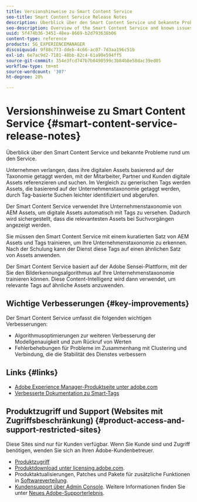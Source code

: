 ```yaml
---
title: Versionshinweise zu Smart Content Service
seo-title: Smart Content Service Release Notes
description: Überblick über den Smart Content Service und bekannte Probleme rund um den Service.
seo-description: Overview of the Smart Content Service and known issues around the service.
uuid: 5f474b36-3451-48ea-8669-b2d793638b06
content-type: reference
products: SG_EXPERIENCEMANAGER
discoiquuid: 9f88c773-ddeb-4c66-ac07-7d3aa196c51b
exl-id: 6e7ac9d2-7181-48bb-82c4-61a90e594ff5
source-git-commit: 354e3fcd747b7b0490599c3b84b8e58dac39ed05
workflow-type: tm+mt
source-wordcount: '307'
ht-degree: 20%

---
```


# Versionshinweise zu Smart Content Service {#smart-content-service-release-notes}

Überblick über den Smart Content Service und bekannte Probleme rund um den Service.

Unternehmen verlangen, dass ihre digitalen Assets basierend auf der Taxonomie getaggt werden, mit der Mitarbeiter, Partner und Kunden digitale Assets referenzieren und suchen. Im Vergleich zu generischen Tags werden Assets, die basierend auf der Unternehmenstaxonomie getaggt werden, durch Tag-basierte Suchen leichter identifiziert und abgerufen.

Der Smart Content Service verwendet Ihre Unternehmenstaxonomie von AEM Assets, um digitale Assets automatisch mit Tags zu versehen. Dadurch wird sichergestellt, dass die relevantesten Assets bei Suchvorgängen angezeigt werden.

Sie müssen den Smart Content Service mit einem kuratierten Satz von AEM Assets und Tags trainieren, um Ihre Unternehmenstaxonomie zu erkennen. Nach der Schulung kann der Dienst diese Tags auf einen ähnlichen Satz von Assets anwenden.

Der Smart Content Service basiert auf der Adobe Sensei-Plattform, mit der Sie den Bilderkennungsalgorithmus auf Ihre Unternehmenstaxonomie trainieren können. Diese Content-Intelligenz wird dann verwendet, um relevante Tags auf ähnliche Assets anzuwenden.

## Wichtige Verbesserungen {#key-improvements}

Der Smart Content Service umfasst die folgenden wichtigen Verbesserungen:

* Algorithmusoptimierungen zur weiteren Verbesserung der Modellgenauigkeit und zum Rückruf von Werten
* Fehlerbehebungen für Probleme im Zusammenhang mit Clustering und Verbindung, die die Stabilität des Dienstes verbessern

## Links {#links}

* [Adobe Experience Manager-Produktseite unter adobe.com](https://www.adobe.com/marketing-cloud/experience-manager.html)
* [Verbesserte Dokumentation zu Smart-Tags](/help/assets/enhanced-smart-tags.md)

## Produktzugriff und Support (Websites mit Zugriffsbeschränkung) {#product-access-and-support-restricted-sites}

Diese Sites sind nur für Kunden verfügbar. Wenn Sie Kunde sind und Zugriff benötigen, wenden Sie sich an Ihren Adobe-Kundenbetreuer.

* [Produktzugriff](https://login.experiencecloud.adobe.com/exc-content/login.html)
* [Produktdownload unter licensing.adobe.com](https://licensing.adobe.com/).
* Produktaktualisierungen, Patches und Pakete für zusätzliche Funktionen in [Softwareverteilung](https://experience.adobe.com/#/downloads/content/software-distribution/en/aem.html).
* [Kundensupport über Admin Console](https://adminconsole.adobe.com/). Weitere Informationen finden Sie unter [Neues Adobe-Supporterlebnis](https://docs.adobe.com/content/help/en/customer-one/using/home.html).
